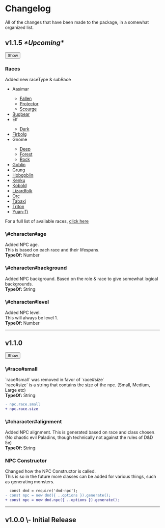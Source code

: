 <title>Changelog</title>
<link rel="stylesheet" type="text/css" href="style.css">
<script defer src="./modules/functions.js"></script>


<h1><b>Changelog</b></h1>
All of the changes that have been made to the package, in a somewhat organized list.<br>
<h2 style="sideButton"><b>v1.1.5</b> <i>*Upcoming*</i></h2>
<button class="btn default" id="b1.1.5" onClick="showHide('b1.1.5', '1.1.5')" type="button">Show</button>
<div class="showHide" id="1.1.5">
<h3><b>Races</b></h3>
Added new <span class="yellow">raceType</span> & <span class="yellow">subRace</span>
<ul>
<li><a onclick="textHide('1.1.5 aasimar')">Aasimar</a></li>
<div class="showHide" id="1.1.5 aasimar">
<ul><li><a href="./raceTypes/aasimar-fallen.html">Fallen</a></li>
<li><a href="./raceTypes/aasimar-protector.html">Protector</a></li>
<li><a href="./raceTypes/aasimar-scourge.html">Scourge</a></li></ul></div>
<li><a href="./raceTypes/bugbear.html">Bugbear</a></li>
<li><a onclick="textHide('1.1.5 elf')">Elf</a></li>
<div class="showHide" id="1.1.5 elf">
<ul><li><a href="./raceTypes/dark.html">Dark</a></li></ul></div>
<li><a href="./raceTypes/firbolg.html">Firbolg</a></li>
<li><a onclick="textHide('1.1.5 gnome')">Gnome</a></li>
<div class="showHide" id="1.1.5 gnome">
<ul><li><a href="./raceTypes/gnome-deep.html">Deep</a></li>
<li><a href="./raceTypes/gnome-forest.html">Forest</a></li>
<li><a href="./raceTypes/gnome-rock.html">Rock</a></li></ul></div>
<li><a href="./raceTypes/goblin.html">Goblin</a></li>
<li><a href="./raceTypes/grung.html">Grung</a></li>
<li><a href="./raceTypes/hobgoblin.html">Hobgoblin</a></li>
<li><a href="./raceTypes/kenku.html">Kenku</a></li>
<li><a href="./raceTypes/kobold.html">Kobold</a></li>
<li><a href="./raceTypes/lizardfolk.html">Lizardfolk</a></li>
<li><a href="./raceTypes/orc.html">Orc</a></li>
<li><a href="./raceTypes/tabaxi.html">Tabaxi</a></li>
<li><a href="./raceTypes/triton.html">Triton</a></li>
<li><a href="./raceTypes/yuanti.html">Yuan-Ti</a></li></ul>

For a full list of available races, [click here](./raceTypes.html)

<h3><b>\<NPC>#character#age</b></h3>
Added NPC age.<br>
This is based on each race and their lifespans.<br>
<b>TypeOf:</b> <span class="yellow">Number</span>

<h3><b>\<NPC>#character#background</b></h3>
Added NPC background.
Based on the role & race to give somewhat logical backgrounds.<br>
<b>TypeOf:</b> <span class="yellow">String</span>

<h3> <b>\<NPC>#character#level</b></h3>
Added NPC level.<br>
This will always be level 1.<br>
<b>TypeOf:</b> <span class="yellow">Number</span>
</div>
<hr>
<h2 style="sideButton"><b>v1.1.0</b></h2>
<button class="btn default" id="b1.1.0" onClick="showHide('b1.1.0', '1.1.0')" type="button">Show</button>
<div class="showHide" id="1.1.0">
<h3><b>\<NPC>#race#small</b></h3>
`race#small` was removed in favor of `race#size`<br>
`race#size` is a string that contains the size of the npc. (Small, Medium, Large etc)<br>
<b>TypeOf:</b> <span class="yellow">String</span>

```diff
- npc.race.small
+ npc.race.size
```

<h3><b>\<NPC>#character#alignment</b></h3>
Added NPC alignment. This is generated based on race and class chosen.<br>
(No chaotic evil Paladins, though technically not against the rules of D&D 5e)<br>
<b>TypeOf:</b> <span class="yellow">String</span>

<h3><b>NPC Constructor</b></h3>
Changed how the NPC Constructor is called.<br>
This is so in the future more classes can be added for various things, such as generating monsters.

```diff
  const dnd = require('dnd-npc');
- const npc = new dnd({ ..options }).generate();
+ const npc = new dnd.npc({ ..options }).generate();
```
</div>
<hr>
<h2><b>v1.0.0</b>
\- Initial Release
